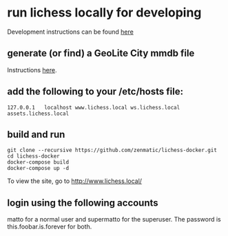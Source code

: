 # run lichess locally for developing

Development instructions can be found [here](https://github.com/ornicar/lila/wiki/Lichess-Development-Onboarding)

## generate (or find) a GeoLite City mmdb file

Instructions [here](util/mmdb/README.md).

## add the following to your /etc/hosts file:

```
127.0.0.1	localhost www.lichess.local ws.lichess.local assets.lichess.local
```

## build and run

```
git clone --recursive https://github.com/zenmatic/lichess-docker.git
cd lichess-docker
docker-compose build
docker-compose up -d
```

To view the site, go to http://www.lichess.local/

## login using the following accounts

matto for a normal user and supermatto for the superuser.  The password is
this.foobar.is.forever for both.
